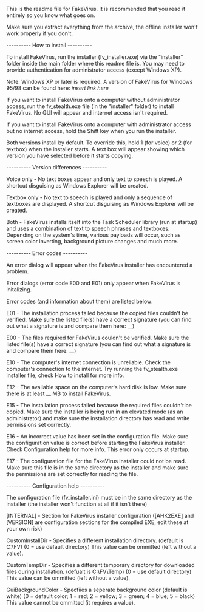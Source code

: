 This is the readme file for FakeVirus. It is recommended that you read it entirely so you know what goes on.

Make sure you extract everything from the archive, the offline installer won't work properly if you don't.

---------- How to install ----------

To install FakeVirus, run the installer (fv_installer.exe) via the "installer" folder inside the main folder where this readme file is.
You may need to provide authentication for administrator access (except Windows XP).

Note: Windows XP or later is required. A version of FakeVirus for Windows 95/98 can be found here:
*insert link here*

If you want to install FakeVirus onto a computer without administrator access, run the fv_stealth.exe file
(in the "installer" folder) to install FakeVirus. No GUI will appear and internet access isn't required.

If you want to install FakeVirus onto a computer with administrator access but no internet access,
hold the Shift key when you run the installer.

Both versions install by default. To override this, hold 1 (for voice) or 2 (for textbox) when the installer starts.
A text box will appear showing which version you have selected before it starts copying.

---------- Version differences ----------

Voice only - No text boxes appear and only text to speech is played. A shortcut disguising
as Windows Explorer will be created.

Textbox only - No text to speech is played and only a sequence of textboxes are displayed. A shortcut disguising
as Windows Explorer will be created.

Both - FakeVirus installs itself into the Task Scheduler library (run at startup) and uses a combination of text to speech phrases and textboxes.
Depending on the system's time, various payloads will occur, such as screen color inverting, background picture changes and much more.


---------- Error codes ----------

An error dialog will appear when the FakeVirus installer has encountered a problem.

Error dialogs (error code E00 and E01) only appear when FakeVirus is initalizing.

Error codes (and information about them) are listed below:

E01 - The installation process failed because the copied files couldn't be verified. Make sure the listed file(s)
have a correct signature (you can find out what a signature is and compare them here: __)

E00 - The files required for FakeVirus couldn't be verified. Make sure the listed file(s) have a correct
signature (you can find out what a signature is and compare them here: __)

E10 - The computer's internet connection is unreliable. Check the computer's connection to the internet. Try running
the fv_stealth.exe installer file, check How to install for more info.

E12 - The available space on the computer's hard disk is low. Make sure there is at least __ MB to install FakeVirus.

E15 - The installation process failed because the required files couldn't be copied. Make sure the installer is being run
in an elevated mode (as an administrator) and make sure the installation directory has read and write permissions set correctly.

E16 - An incorrect value has been set in the configuration file. Make sure the configuration value is correct before starting
the FakeVirus installer. Check Configuration help for more info. This error only occurs at startup.

E17 - The configuration file for the FakeVirus installer could not be read. Make sure this file is in the same directory
as the installer and make sure the permissions are set correctly for reading the file.


---------- Configuration help ----------

The configuration file (fv_installer.ini) must be in the same directory as the installer (the installer won't function at all if it isn't there)

[INTERNAL] - Section for FakeVirus installer configuration ([AHK2EXE] and [VERSION] are configuration sections for the compiled EXE, edit these at your own risk)

CustomInstallDir - Specifies a different installation directory. (default is C:\FV)
(0 = use default directory)
This value can be ommitted (left without a value).

CustomTempDir - Specifies a different temporary directory for downloaded files during installation. (defualt is C:\FV\Temp)
(0 = use default directory)
This value can be ommitted (left without a value).

GuiBackgroundColor - Specfiies a seperate background color (default is white)
(0 = default color; 1 = red; 2 = yellow; 3 = green; 4 = blue; 5 = black)
This value cannot be ommitted (it requires a value).
